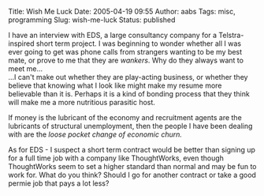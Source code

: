 Title: Wish Me Luck
Date: 2005-04-19 09:55
Author: aabs
Tags: misc, programming
Slug: wish-me-luck
Status: published

I have an interview with EDS, a large consultancy company for a Telstra-inspired short term project. I was beginning to wonder whether all I was ever going to get was phone calls from strangers wanting to be my best mate, or prove to me that they are *wankers*. Why do they always want to meet me...  
...I can't make out whether they are play-acting business, or whether they believe that knowing what I look like might make my resume more believable than it is. Perhaps it is a kind of bonding process that they think will make me a more nutritious parasitic host.

If money is the lubricant of the economy and recruitment agents are the lubricants of structural unemployment, then the people I have been dealing with are the *loose pocket change of economic churn.*

As for EDS - I suspect a short term contract would be better than signing up for a full time job with a company like ThoughtWorks, even though ThoughtWorks seem to set a higher standard than normal and may be fun to work for. What do you think? Should I go for another contract or take a good permie job that pays a lot less?
